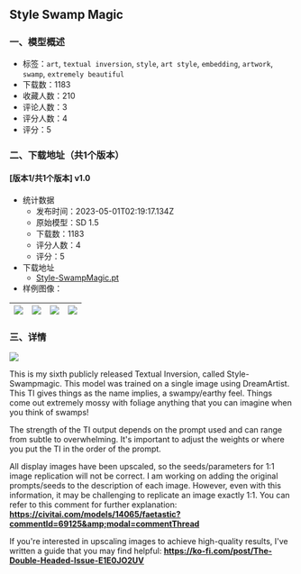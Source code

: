 ## Style Swamp Magic
### 一、模型概述

- 标签：`art`, `textual inversion`, `style`, `art style`, `embedding`, `artwork`, `swamp`, `extremely beautiful`
- 下载数：1183
- 收藏人数：210
- 评论人数：3
- 评分人数：4
- 评分：5

### 二、下载地址（共1个版本）

#### [版本1/共1个版本] v1.0

- 统计数据
  - 发布时间：2023-05-01T02:19:17.134Z
  - 原始模型：SD 1.5
  - 下载数：1183
  - 评分人数：4
  - 评分：5
- 下载地址
  - [Style-SwampMagic.pt](https://civitai.com/api/download/models/59370)
- 样例图像：

| <img src="https://image.civitai.com/xG1nkqKTMzGDvpLrqFT7WA/60802d7c-0f04-4d8c-634f-a8eaf16fbf00/width=450/647751.jpeg" /> | <img src="https://image.civitai.com/xG1nkqKTMzGDvpLrqFT7WA/561d60aa-0d6c-47cc-45eb-a4e7381a4d00/width=450/647771.jpeg" /> | <img src="https://image.civitai.com/xG1nkqKTMzGDvpLrqFT7WA/2e521960-4799-4cfc-1d34-9824cc0bd800/width=450/647766.jpeg" /> | <img src="https://image.civitai.com/xG1nkqKTMzGDvpLrqFT7WA/2552b40e-90a3-486a-3a83-8ced24662a00/width=450/647769.jpeg" /> |
| ---- | ---- | ---- | ---- |


### 三、详情
<img src="https://imagecache.civitai.com/xG1nkqKTMzGDvpLrqFT7WA/9696ebdd-374a-4787-ca76-94f507dbcb00/width=525/9696ebdd-374a-4787-ca76-94f507dbcb00.jpeg" /><p>This is my sixth publicly released Textual Inversion, called Style-Swampmagic. This model was trained on a single image using DreamArtist. This TI gives things as the name implies, a swampy/earthy feel. Things come out extremely mossy with foliage anything that you can imagine when you think of swamps! </p><p></p><p>The strength of the TI output depends on the prompt used and can range from subtle to overwhelming. It's important to adjust the weights or where you put the TI in the order of the prompt.</p><p></p><p>All display images have been upscaled, so the seeds/parameters for 1:1 image replication will not be correct. I am working on adding the original prompts/seeds to the description of each image. However, even with this information, it may be challenging to replicate an image exactly 1:1. You can refer to this comment for further explanation: <a target="_blank" rel="ugc" href="https://civitai.com/models/14065/faetastic?commentId=69125&amp;modal=commentThread"><strong><u>https://civitai.com/models/14065/faetastic?commentId=69125&amp;modal=commentThread</u></strong></a><br /></p><p>If you're interested in upscaling images to achieve high-quality results, I've written a guide that you may find helpful: <a target="_blank" rel="ugc" href="https://ko-fi.com/post/The-Double-Headed-Issue-E1E0JO2UV"><strong><u>https://ko-fi.com/post/The-Double-Headed-Issue-E1E0JO2UV</u></strong></a></p>